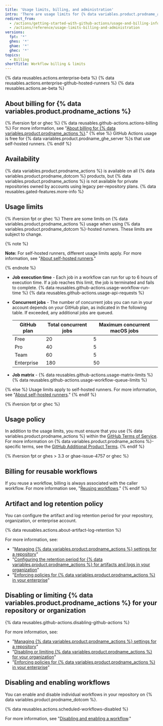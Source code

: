 ```yaml
---
title: 'Usage limits, billing, and administration'
intro: 'There are usage limits for {% data variables.product.prodname_actions %} workflows. Usage charges apply to repositories that go beyond the amount of free minutes and storage for a repository.'
redirect_from:
  - /actions/getting-started-with-github-actions/usage-and-billing-information-for-github-actions
  - /actions/reference/usage-limits-billing-and-administration
versions:
  fpt: '*'
  ghes: '*'
  ghae: '*'
  ghec: '*'
topics:
  - Billing
shortTitle: Workflow billing & limits
---
```


{% data reusables.actions.enterprise-beta %}
{% data reusables.actions.enterprise-github-hosted-runners %}
{% data reusables.actions.ae-beta %}

## About billing for {% data variables.product.prodname_actions %}

{% ifversion fpt or ghec %}
{% data reusables.github-actions.actions-billing %} For more information, see "[About billing for {% data variables.product.prodname_actions %}](/billing/managing-billing-for-github-actions/about-billing-for-github-actions)."
{% else %}
GitHub Actions usage is free for {% data variables.product.prodname_ghe_server %}s that use self-hosted runners.
{% endif %}

## Availability

{% data variables.product.prodname_actions %} is available on all {% data variables.product.prodname_dotcom %} products, but {% data variables.product.prodname_actions %} is not available for private repositories owned by accounts using legacy per-repository plans. {% data reusables.gated-features.more-info %}

## Usage limits

{% ifversion fpt or ghec %}
There are some limits on {% data variables.product.prodname_actions %} usage when using {% data variables.product.prodname_dotcom %}-hosted runners. These limits are subject to change.

{% note %}

**Note:** For self-hosted runners, different usage limits apply. For more information, see "[About self-hosted runners](/actions/hosting-your-own-runners/about-self-hosted-runners/#usage-limits)."

{% endnote %}

- **Job execution time** - Each job in a workflow can run for up to 6 hours of execution time. If a job reaches this limit, the job is terminated and fails to complete.
{% data reusables.github-actions.usage-workflow-run-time %}
{% data reusables.github-actions.usage-api-requests %}
- **Concurrent jobs** - The number of concurrent jobs you can run in your account depends on your GitHub plan, as indicated in the following table. If exceeded, any additional jobs are queued.

  | GitHub plan | Total concurrent jobs | Maximum concurrent macOS jobs |
  |---|---|---|
  | Free | 20 | 5 |
  | Pro | 40 | 5 |
  | Team | 60 | 5 |
  | Enterprise | 180 | 50 |
- **Job matrix** - {% data reusables.github-actions.usage-matrix-limits %}
{% data reusables.github-actions.usage-workflow-queue-limits %}

{% else %}
Usage limits apply to self-hosted runners. For more information, see "[About self-hosted runners](/actions/hosting-your-own-runners/about-self-hosted-runners/#usage-limits)."
{% endif %}

{% ifversion fpt or ghec %}
## Usage policy

In addition to the usage limits, you must ensure that you use {% data variables.product.prodname_actions %} within the [GitHub Terms of Service](/free-pro-team@latest/github/site-policy/github-terms-of-service/). For more information on {% data variables.product.prodname_actions %}-specific terms, see the [GitHub Additional Product Terms](/free-pro-team@latest/github/site-policy/github-additional-product-terms#a-actions-usage).
{% endif %}

{% ifversion fpt or ghes > 3.3 or ghae-issue-4757 or ghec %}
## Billing for reusable workflows

If you reuse a workflow, billing is always associated with the caller workflow. For more information see, "[Reusing workflows](/actions/learn-github-actions/reusing-workflows)."
{% endif %}

## Artifact and log retention policy

You can configure the artifact and log retention period for your repository, organization, or enterprise account.

{% data reusables.actions.about-artifact-log-retention %}

For more information, see:

- "[Managing {% data variables.product.prodname_actions %} settings for a repository](/repositories/managing-your-repositorys-settings-and-features/enabling-features-for-your-repository/managing-github-actions-settings-for-a-repository#configuring-the-retention-period-for-github-actions-artifacts-and-logs-in-your-repository)"
- "[Configuring the retention period for {% data variables.product.prodname_actions %} for artifacts and logs in your organization](/organizations/managing-organization-settings/configuring-the-retention-period-for-github-actions-artifacts-and-logs-in-your-organization)"
- "[Enforcing policies for {% data variables.product.prodname_actions %} in your enterprise](/admin/policies/enforcing-policies-for-your-enterprise/enforcing-policies-for-github-actions-in-your-enterprise#enforcing-a-policy-for-artifact-and-log-retention-in-your-enterprise)"

## Disabling or limiting {% data variables.product.prodname_actions %} for your repository or organization

{% data reusables.github-actions.disabling-github-actions %}

For more information, see:
- "[Managing {% data variables.product.prodname_actions %} settings for a repository](/repositories/managing-your-repositorys-settings-and-features/enabling-features-for-your-repository/managing-github-actions-settings-for-a-repository)"
- "[Disabling or limiting {% data variables.product.prodname_actions %} for your organization](/organizations/managing-organization-settings/disabling-or-limiting-github-actions-for-your-organization)"
- "[Enforcing policies for {% data variables.product.prodname_actions %} in your enterprise](/admin/policies/enforcing-policies-for-your-enterprise/enforcing-github-actions-policies-for-your-enterprise#enforcing-a-policy-for-artifact-and-log-retention-in-your-enterprise)"

## Disabling and enabling workflows

You can enable and disable individual workflows in your repository on {% data variables.product.prodname_dotcom %}.

{% data reusables.actions.scheduled-workflows-disabled %}

For more information, see "[Disabling and enabling a workflow](/actions/managing-workflow-runs/disabling-and-enabling-a-workflow)."
